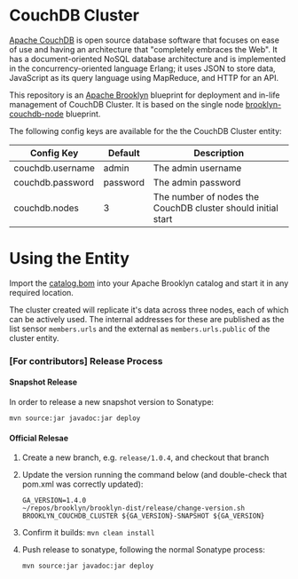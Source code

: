 # CouchDB Cluster

[Apache CouchDB](http://couchdb.apache.org/) is open source database software that focuses on ease of use and having an architecture that "completely embraces the Web".
It has a document-oriented NoSQL database architecture and is implemented in the concurrency-oriented language Erlang; it uses JSON to store 
data, JavaScript as its query language using MapReduce, and HTTP for an API.

This repository is an [Apache Brooklyn](http://brooklyn.apache.org) blueprint for deployment and in-life management of CouchDB Cluster. It is based on 
the single node [brooklyn-couchdb-node](https://github.com/brooklyncentral/brooklyn-couchdb-node) blueprint.


The following config keys are available for the the CouchDB Cluster entity:

| Config Key                          | Default         | Description                                                             |
|-------------------------------------|-----------------|-------------------------------------------------------------------------|
| couchdb.username                    | admin           | The admin username                                                      |
| couchdb.password                    | password        | The admin password                                                      |
| couchdb.nodes                       | 3               | The number of nodes the CouchDB cluster should initial start            |

# Using the Entity

Import the [catalog.bom](./catalog.bom) into your Apache Brooklyn catalog and start it in any required location.

The cluster created will replicate it's data across three nodes, each of which can be actively used. The internal addresses 
for these are published as the list sensor `members.urls` and the external as `members.urls.public` of the cluster entity.

### [For contributors] Release Process

#### Snapshot Release

In order to release a new snapshot version to Sonatype:

    mvn source:jar javadoc:jar deploy


#### Official Relesae

1. Create a new branch, e.g. `release/1.0.4`, and checkout that branch

2. Update the version running the command below (and double-check that pom.xml was correctly updated):

    ```
    GA_VERSION=1.4.0
    ~/repos/brooklyn/brooklyn-dist/release/change-version.sh BROOKLYN_COUCHDB_CLUSTER ${GA_VERSION}-SNAPSHOT ${GA_VERSION}
    ```

4. Confirm it builds: `mvn clean install`

5. Push release to sonatype, following the normal Sonatype process:

    ```
    mvn source:jar javadoc:jar deploy
    ```
